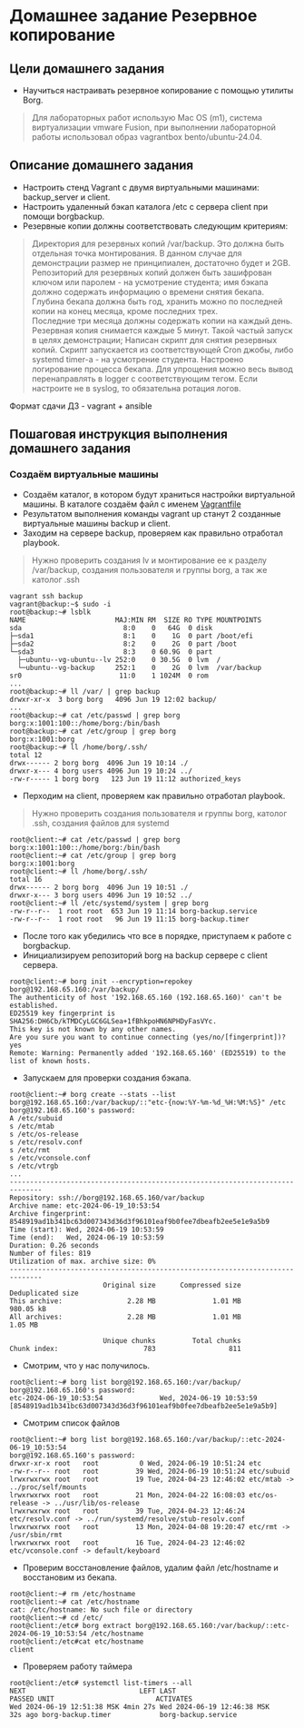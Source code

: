 # Домашнее задание Резервное копирование

## Цели домашнего задания

- Научиться настраивать резервное копирование с помощью утилиты Borg.

 > Для лабораторных работ использую Mac OS (m1), система виртуализации vmware Fusion, при выполнении лабораторной работы использовал образ vagrantbox bento/ubuntu-24.04.

## Описание домашнего задания

- Настроить стенд Vagrant с двумя виртуальными машинами: backup_server и client.
- Настроить удаленный бэкап каталога /etc c сервера client при помощи borgbackup.
- Резервные копии должны соответствовать следующим критериям:
> Директория для резервных копий /var/backup. Это должна быть отдельная точка монтирования. В данном случае для демонстрации размер не принципиален, достаточно будет и 2GB.</br> 
Репозиторий для резервных копий должен быть зашифрован ключом или паролем - на усмотрение студента;
имя бэкапа должно содержать информацию о времени снятия бекапа.</br>
Глубина бекапа должна быть год, хранить можно по последней копии на конец месяца, кроме последних трех.</br>
Последние три месяца должны содержать копии на каждый день.</br>
Резервная копия снимается каждые 5 минут. Такой частый запуск в целях демонстрации;
Написан скрипт для снятия резервных копий. Скрипт запускается из соответствующей Cron джобы, либо systemd timer-а - на усмотрение студента.
Настроено логирование процесса бекапа. Для упрощения можно весь вывод перенаправлять в logger с соответствующим тегом. Если настроите не в syslog, то обязательна ротация логов.

Формат сдачи ДЗ - vagrant + ansible

## Пошаговая инструкция выполнения домашнего задания

### Создаём виртуальные машины

- Создаём каталог, в котором будут храниться настройки виртуальной машины. В каталоге создаём файл с именем [Vagrantfile](./Vagrantfile)
- Результатом выполнения команды vagrant up станут 2 созданные виртуальные машины backup и client.
- Заходим на сервере backup, проверяем как правильно отработал playbook.
> Нужно проверить создания lv и монтирование ее к разделу /var/backup, создания пользователя и группы borg, а так же католог .ssh
```
vagrant ssh backup
vagrant@backup:~$ sudo -i
root@backup:~# lsblk 
NAME                      MAJ:MIN RM  SIZE RO TYPE MOUNTPOINTS
sda                         8:0    0   64G  0 disk 
├─sda1                      8:1    0    1G  0 part /boot/efi
├─sda2                      8:2    0    2G  0 part /boot
└─sda3                      8:3    0 60.9G  0 part 
  ├─ubuntu--vg-ubuntu--lv 252:0    0 30.5G  0 lvm  /
  └─ubuntu--vg-backup     252:1    0    2G  0 lvm  /var/backup
sr0                        11:0    1 1024M  0 rom
...
root@backup:~# ll /var/ | grep backup
drwxr-xr-x  3 borg borg   4096 Jun 19 12:02 backup/
...
root@backup:~# cat /etc/passwd | grep borg
borg:x:1001:100::/home/borg:/bin/bash
root@backup:~# cat /etc/group | grep borg
borg:x:1001:borg
root@backup:~# ll /home/borg/.ssh/
total 12
drwx------ 2 borg borg  4096 Jun 19 10:14 ./
drwxr-x--- 4 borg users 4096 Jun 19 10:24 ../
-rw-r----- 1 borg borg   123 Jun 19 11:12 authorized_keys
```

- Перходим на client, проверяем как правильно отработал playbook.
> Нужно проверить создания пользователя и группы borg, католог .ssh, создания файлов для systemd
```
root@client:~# cat /etc/passwd | grep borg
borg:x:1001:100::/home/borg:/bin/bash
root@client:~# cat /etc/group | grep borg
borg:x:1001:borg
root@client:~# ll /home/borg/.ssh/
total 16
drwx------ 2 borg borg  4096 Jun 19 10:51 ./
drwxr-x--- 3 borg users 4096 Jun 19 10:52 ../
root@client:~# ll /etc/systemd/system | grep borg
-rw-r--r--  1 root root  653 Jun 19 11:14 borg-backup.service
-rw-r--r--  1 root root   96 Jun 19 11:15 borg-backup.timer
```

- После того как убедились что все в порядке, приступаем к работе с borgbackup.
- Инициализируем репозиторий borg на backup сервере с client сервера.
```
root@client:~# borg init --encryption=repokey borg@192.168.65.160:/var/backup/
The authenticity of host '192.168.65.160 (192.168.65.160)' can't be established.
ED25519 key fingerprint is SHA256:DH6Cb/kTMDCyLGC6GLSea+1fBhkpoHN6NPHDyFasVYc.
This key is not known by any other names.
Are you sure you want to continue connecting (yes/no/[fingerprint])? yes
Remote: Warning: Permanently added '192.168.65.160' (ED25519) to the list of known hosts.
```

- Запускаем для проверки создания бэкапа.
```
root@client:~# borg create --stats --list borg@192.168.65.160:/var/backup/::"etc-{now:%Y-%m-%d_%H:%M:%S}" /etc
borg@192.168.65.160's password: 
A /etc/subuid
s /etc/mtab
s /etc/os-release
s /etc/resolv.conf
s /etc/rmt
s /etc/vconsole.conf
s /etc/vtrgb
...
------------------------------------------------------------------------------
Repository: ssh://borg@192.168.65.160/var/backup
Archive name: etc-2024-06-19_10:53:54
Archive fingerprint: 8548919ad1b341bc63d007343d36d3f96101eaf9b0fee7dbeafb2ee5e1e9a5b9
Time (start): Wed, 2024-06-19 10:53:59
Time (end):   Wed, 2024-06-19 10:53:59
Duration: 0.26 seconds
Number of files: 819
Utilization of max. archive size: 0%
------------------------------------------------------------------------------
                       Original size      Compressed size    Deduplicated size
This archive:                2.28 MB              1.01 MB            980.05 kB
All archives:                2.28 MB              1.01 MB              1.05 MB

                       Unique chunks         Total chunks
Chunk index:                     783                  811
```

- Смотрим, что у нас получилось.
```
root@client:~# borg list borg@192.168.65.160:/var/backup/
borg@192.168.65.160's password: 
etc-2024-06-19_10:53:54              Wed, 2024-06-19 10:53:59 [8548919ad1b341bc63d007343d36d3f96101eaf9b0fee7dbeafb2ee5e1e9a5b9]
```

- Смотрим список файлов
```
root@client:~# borg list borg@192.168.65.160:/var/backup/::etc-2024-06-19_10:53:54
borg@192.168.65.160's password: 
drwxr-xr-x root   root          0 Wed, 2024-06-19 10:51:24 etc
-rw-r--r-- root   root         39 Wed, 2024-06-19 10:51:24 etc/subuid
lrwxrwxrwx root   root         19 Tue, 2024-04-23 12:46:02 etc/mtab -> ../proc/self/mounts
lrwxrwxrwx root   root         21 Mon, 2024-04-22 16:08:03 etc/os-release -> ../usr/lib/os-release
lrwxrwxrwx root   root         39 Tue, 2024-04-23 12:46:24 etc/resolv.conf -> ../run/systemd/resolve/stub-resolv.conf
lrwxrwxrwx root   root         13 Mon, 2024-04-08 19:20:47 etc/rmt -> /usr/sbin/rmt
lrwxrwxrwx root   root         16 Tue, 2024-04-23 12:46:02 etc/vconsole.conf -> default/keyboard
```

- Проверим восстановление файлов, удалим файл /etc/hostname и восстановим из бекапа.
```
root@client:~# rm /etc/hostname
root@client:~# cat /etc/hostname
cat: /etc/hostname: No such file or directory
root@client:~# cd /etc/
root@client:/etc# borg extract borg@192.168.65.160:/var/backup/::etc-2024-06-19_10:53:54 /etc/hostname
root@client:/etc#cat etc/hostname 
client
```

- Проверяем работу таймера
```
root@client:/etc# systemctl list-timers --all 
NEXT                            LEFT LAST                              PASSED UNIT                         ACTIVATES                     
Wed 2024-06-19 12:51:38 MSK 4min 27s Wed 2024-06-19 12:46:38 MSK      32s ago borg-backup.timer            borg-backup.service

```
